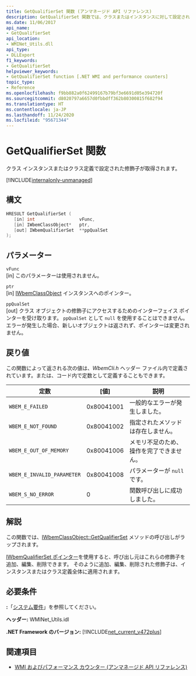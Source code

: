 ```yaml
---
title: GetQualifierSet 関数 (アンマネージド API リファレンス)
description: GetQualifierSet 関数では、クラスまたはインスタンスに対して設定された修飾子が取得されます。
ms.date: 11/06/2017
api_name:
- GetQualifierSet
api_location:
- WMINet_Utils.dll
api_type:
- DLLExport
f1_keywords:
- GetQualifierSet
helpviewer_keywords:
- GetQualifierSet function [.NET WMI and performance counters]
topic_type:
- Reference
ms.openlocfilehash: f9bb882a0f62499167b79bf3e6691d05e394720f
ms.sourcegitcommit: d8020797a6657d0fbbdff362b80300815f682f94
ms.translationtype: HT
ms.contentlocale: ja-JP
ms.lasthandoff: 11/24/2020
ms.locfileid: "95671344"
---
```

# <a name="getqualifierset-function"></a>GetQualifierSet 関数

クラス インスタンスまたはクラス定義で設定された修飾子が取得されます。

[!INCLUDE[internalonly-unmanaged](../../../../includes/internalonly-unmanaged.md)]

## <a name="syntax"></a>構文  
  
```cpp  
HRESULT GetQualifierSet (
   [in] int                 vFunc,
   [in] IWbemClassObject*   ptr,
   [out] IWbemQualifierSet  **ppQualSet
);
```  

## <a name="parameters"></a>パラメーター

`vFunc`  
[in] このパラメーターは使用されません。

`ptr`  
[in] [IWbemClassObject](/windows/desktop/api/wbemcli/nn-wbemcli-iwbemclassobject) インスタンスへのポインター。

`ppQualSet`  
[out] クラス オブジェクトの修飾子にアクセスするためのインターフェイス ポインターを受け取ります。 `ppQualSet` として `null` を使用することはできません。 エラーが発生した場合、新しいオブジェクトは返されず、ポインターは変更されません。

## <a name="return-value"></a>戻り値

この関数によって返される次の値は、*WbemCli.h* ヘッダー ファイル内で定義されています。または、コード内で定数として定義することもできます。

|定数  |[値]  |説明  |
|---------|---------|---------|
|`WBEM_E_FAILED` | 0x80041001 | 一般的なエラーが発生しました。 |
|`WBEM_E_NOT_FOUND` | 0x80041002 | 指定されたメソッドは存在しません。 |
|`WBEM_E_OUT_OF_MEMORY` | 0x80041006 | メモリ不足のため、操作を完了できません。 |
|`WBEM_E_INVALID_PARAMETER` | 0x80041008 | パラメーターが `null` です。 |
|`WBEM_S_NO_ERROR` | 0 | 関数呼び出しに成功しました。  |
  
## <a name="remarks"></a>解説

この関数では、[IWbemClassObject::GetQualifierSet](/windows/desktop/api/wbemcli/nf-wbemcli-iwbemclassobject-getqualifierset) メソッドの呼び出しがラップされます。

[IWbemQualifierSet ポインター](/windows/desktop/api/wbemcli/nn-wbemcli-iwbemqualifierset)を使用すると、呼び出し元はこれらの修飾子を追加、編集、削除できます。 そのように追加、編集、削除された修飾子は、インスタンスまたはクラス定義全体に適用されます。

## <a name="requirements"></a>必要条件  

**:**「[システム要件](../../get-started/system-requirements.md)」を参照してください。  
  
 **ヘッダー:** WMINet_Utils.idl  
  
 **.NET Framework のバージョン:** [!INCLUDE[net_current_v472plus](../../../../includes/net-current-v472plus.md)]  
  
## <a name="see-also"></a>関連項目

- [WMI およびパフォーマンス カウンター (アンマネージド API リファレンス)](index.md)
